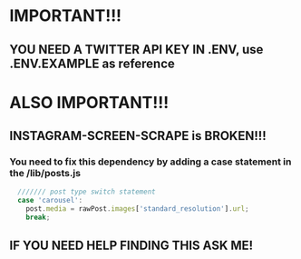 # IMPORTANT!!!
## YOU NEED A TWITTER API KEY IN .ENV, use .ENV.EXAMPLE as reference

# ALSO IMPORTANT!!!
## INSTAGRAM-SCREEN-SCRAPE is BROKEN!!!
### You need to fix this dependency by adding a case statement in the /lib/posts.js
```javascript
  /////// post type switch statement
  case 'carousel':
    post.media = rawPost.images['standard_resolution'].url;
    break;
```

## IF YOU NEED HELP FINDING THIS ASK ME!